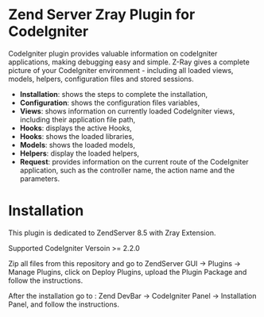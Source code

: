 Zend Server Zray Plugin for CodeIgniter
=======================================

CodeIgniter plugin provides valuable information on codeIgniter applications, making debugging easy and simple. Z-Ray gives a complete picture of your CodeIgniter environment - including all loaded views, models, helpers, configuration files and stored sessions.

- **Installation**: shows the steps to complete the installation,
- **Configuration**: shows the configuration files variables,
- **Views**: shows information on currently loaded CodeIgniter views, including their application file path,
- **Hooks**: displays the active Hooks,
- **Hooks**: shows the loaded libraries,
- **Models**: shows the loaded models,
- **Helpers**: display the loaded helpers,
- **Request**: provides information on the current route of the CodeIgniter application, such as the controller name, the action name and the parameters.


Installation
=============

This plugin is dedicated to ZendServer 8.5 with Zray Extension.

Supported CodeIgniter Versoin >= 2.2.0

Zip all files from this repository and go to ZendServer GUI -> Plugins -> Manage Plugins,
click on Deploy Plugins, upload the Plugin Package and follow the instructions.

After the installation go to :
Zend DevBar -> CodeIgniter Panel -> Installation Panel, and follow the instructions.